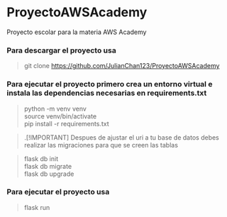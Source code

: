# ProyectoAWSAcademy

Proyecto escolar para la materia AWS Academy

### Para descargar el proyecto usa

>git clone https://github.com/JulianChan123/ProyectoAWSAcademy

### Para ejecutar el proyecto primero crea un entorno virtual e instala las dependencias necesarias en requirements.txt

>python -m venv venv<br />
>source venv/bin/activate<br />
>pip install -r requirements.txt

>.[!IMPORTANT]
>Despues de ajustar el uri a tu base de datos debes realizar las migraciones para que se creen las tablas

>flask db init<br />
>flask db migrate<br />
>flask db upgrade

### Para ejecutar el proyecto usa

>flask run

